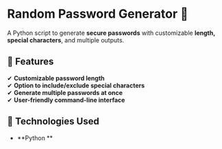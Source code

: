 # Random Password Generator 🔐  

A Python script to generate **secure passwords** with customizable **length, special characters**, and multiple outputs.  

## 🚀 Features  
✔ **Customizable password length**  
✔ **Option to include/exclude special characters**  
✔ **Generate multiple passwords at once**  
✔ **User-friendly command-line interface**  

## 🔧 Technologies Used  
- **Python **  
